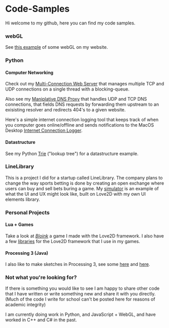 # Code-Samples


Hi welcome to my github, here you can find my code samples.

### webGL
See [this example](http://users.eecs.northwestern.edu/~jdh7077/webgl/webgl_example.html) of some webGL on my website. 


### Python 
#### Computer Networking
Check out my [Multi-Connection Web Server](https://github.com/jdillonh/Multi-Connection-Web-Server) that manages multiple TCP and UDP connections on a single thread with a blocking-queue.

Also see my [Maniplative DNS Proxy](https://github.com/jdillonh/Manipulative-DNS-Proxy) that handles UDP and TCP DNS connections, that fields DNS requests by forwarding them upstream to an exisisting resolver and redirects 404's to a given website.

Here's a simple internet connection logging tool that keeps track of when you computer goes online/offline and sends notifications to the MacOS Desktop [Internet Connection Logger](https://github.com/jdillonh/Internet-Logger/).

#### Datastructure

See my Python [Trie](https://github.com/jdillonh/python-trie) ("lookup tree") for a datastructure example.

### LineLibrary
This is a project I did for a startup called LineLibrary. The company plans to change the way sports betting is done by creating an open exchange where users can buy and sell bets buring a game. My [simulator](https://github.com/jdillonh/LineLibrarySim) is an example of what the UI and UX might look like, built on Love2D with my own UI elements library.

### Personal Projects 
#### Lua + Games
Take a look at [*Bloink*](https://github.com/jdillonh/bloink-game) a game I made with the Love2D framework.
I also have a few [libraries](https://github.com/jdillonh/love2d-libs) for the Love2D framework that I use in my games.

#### Processing 3 (Java)
I also like to make sketches in Processing 3, see some 
[here](https://github.com/jdillonh/shadows) and 
[here](https://github.com/jdillonh/squares).

### Not what you're looking for?
If there is something you would like to see I am happy to share other code that I have written or write something new and share it with you directly. (Much of the code I write for school can't be posted here for reasons of academic integrity)

I am currently doing work in Python, and JavaScript + WebGL, and have worked in C++ and C# in the past.

